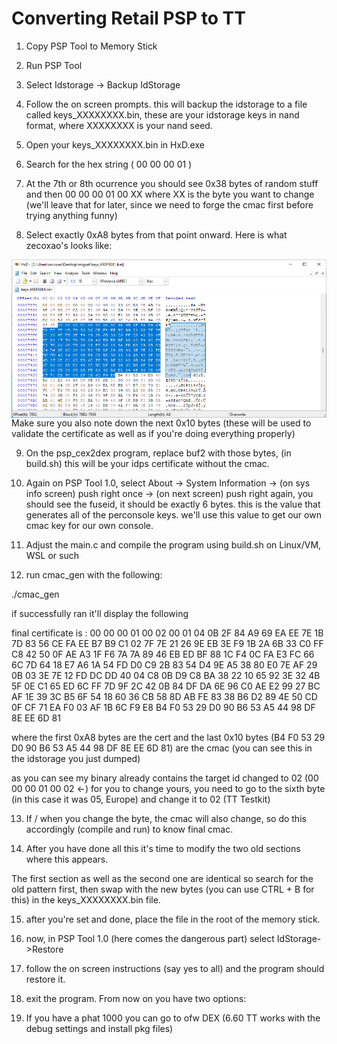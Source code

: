# Converting Retail PSP to TT
1. Copy PSP Tool to Memory Stick

2. Run PSP Tool

3. Select Idstorage -> Backup IdStorage

4. Follow the on screen prompts. this will backup the idstorage to a file called keys_XXXXXXXX.bin, these are your idstorage keys in nand format, where XXXXXXXX is your nand seed.

5. Open your keys_XXXXXXXX.bin in HxD.exe

6. Search for the hex string ( 00 00 00 01 )

7. At the 7th or 8th ocurrence you should see 0x38 bytes of random stuff and then 00 00 00 01 00 XX where XX is the byte you want to change (we'll leave that for later, since we need to forge the cmac first before trying anything funny)

8. Select exactly 0xA8 bytes from that point onward. Here is what zecoxao's looks like:
<img align="center" src="https://raw.githubusercontent.com/HackZy01/CEX2DEX-PSP/main/sources/zecxao_hxd_screenshot.png"> 
Make sure you also note down the next 0x10 bytes (these will be used to validate the certificate as well as if you're doing everything properly)

9. On the psp_cex2dex program, replace buf2 with those bytes, (in build.sh) this will be your idps certificate without the cmac.

10. Again on PSP Tool 1.0, select About -> System Information -> (on sys info screen) push right once -> (on next screen) push right again, you should see the fuseid, it should be exactly 6 bytes. this is the value that generates all of the perconsole keys. we'll use this value to get our own cmac key for our own console.

11. Adjust the main.c and compile the program using build.sh on Linux/VM, WSL or such

12. run cmac_gen with the following:

./cmac_gen

if successfully ran it'll display the following

final certificate is :
00 00 00 01 00 02 00 01 04 0B 2F 84 A9 69 EA EE
7E 1B 7D 83 56 CE FA EE B7 B9 C1 02 7F 7E 21 26
9E EB 3E F9 1B 2A 6B 33 C0 FF C8 42 50 0F AE A3
1F F6 7A 7A 89 46 EB ED BF 88 1C F4 0C FA E3 FC
66 6C 7D 64 18 E7 A6 1A 54 FD D0 C9 2B 83 54 D4
9E A5 38 80 E0 7E AF 29 0B 03 3E 7E 12 FD DC DD
40 04 C8 0B D9 C8 BA 38 22 10 65 92 3E 32 4B 5F
0E C1 65 ED 6C FF 7D 9F 2C 42 0B 84 DF DA 6E 96
C0 AE E2 99 27 BC AF 1E 39 3C B5 6F 54 18 60 36
CB 58 8D AB FE 83 38 B6 D2 89 4E 50 CD 0F CF 71
EA F0 03 AF 1B 6C F9 E8 B4 F0 53 29 D0 90 B6 53
A5 44 98 DF 8E EE 6D 81

where the first 0xA8 bytes are the cert and the last 0x10 bytes (B4 F0 53 29 D0 90 B6 53 A5 44 98 DF 8E EE 6D 81) are the cmac (you can see this in the idstorage you just dumped)

as you can see my binary already contains the target id changed to 02 (00 00 00 01 00 02 <-) for you to change yours, you need to go to the sixth byte (in this case it was 05, Europe) and change it to 02 (TT Testkit)

13. If / when you change the byte, the cmac will also change, so do this accordingly (compile and run) to know final cmac.

14. After you have done all this it's time to modify the two old sections where this appears.

The first section as well as the second one are identical so search for the old pattern first, then swap with the new bytes (you can use CTRL + B for this) in the keys_XXXXXXXX.bin file.

15. after you're set and done, place the file in the root of the memory stick.

16. now, in PSP Tool 1.0 (here comes the dangerous part) select IdStorage->Restore

17. follow the on screen instructions (say yes to all) and the program should restore it.

18. exit the program. From now on you have two options:

19. If you have a phat 1000 you can go to ofw DEX (6.60 TT works with the debug settings and install pkg files)
